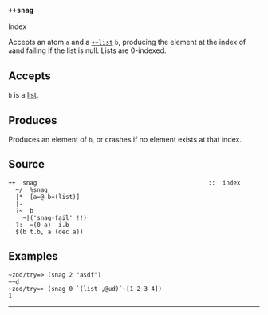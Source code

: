 ### `++snag`

Index

Accepts an atom `a` and a [`++list`]() `b`, producing the element at the index
of `a`and failing if the list is null. Lists are 0-indexed.

Accepts
-------

`b` is a [list]().

Produces
--------

Produces an element of `b`, or crashes if no element exists at that index.

Source
------

    ++  snag                                                ::  index
      ~/  %snag
      |*  [a=@ b=(list)]
      |-
      ?~  b
        ~|('snag-fail' !!)
      ?:  =(0 a)  i.b
      $(b t.b, a (dec a))

Examples
--------

    ~zod/try=> (snag 2 "asdf")
    ~~d
    ~zod/try=> (snag 0 `(list ,@ud)`~[1 2 3 4])
    1



***
